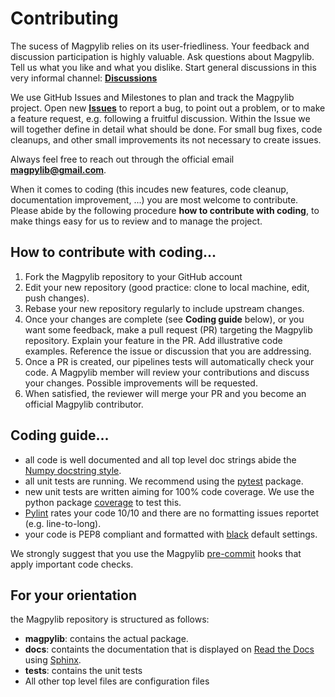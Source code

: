 # Contributing

The sucess of Magpylib relies on its user-friedliness. Your feedback and discussion participation is highly valuable. Ask questions about Magpylib. Tell us what you like and what you dislike. Start general discussions in this very informal channel: **[Discussions](https://github.com/magpylib/magpylib/discussions)**

We use GitHub Issues and Milestones to plan and track the Magpylib project. Open new **[Issues](https://github.com/magpylib/magpylib/issues)** to report a bug, to point out a problem, or to  make a feature request, e.g. following a fruitful discussion. Within the Issue we will together define in detail what should be done. For small bug fixes, code cleanups, and other small improvements its not necessary to create issues.

Always feel free to reach out through the official email **magpylib@gmail.com**.

When it comes to coding (this incudes new features, code cleanup, documentation improvement, ...) you are most welcome to contribute. Please abide by the following procedure **how to contribute with coding**, to make things easy for us to review and to manage the project.

## How to contribute with coding...

1. Fork the Magpylib repository to your GitHub account
2. Edit your new repository (good practice: clone to local machine, edit, push changes).
3. Rebase your new repository regularly to include upstream changes.
4. Once your changes are complete (see **Coding guide** below), or you want some feedback, make a pull request (PR) targeting the Magpylib repository. Explain your feature in the PR. Add illustrative code examples. Reference the issue or discussion that you are addressing.
5. Once a PR is created, our pipelines tests will automatically check your code. A Magpylib member will review your contributions and discuss your changes. Possible improvements will be requested.
6. When satisfied, the reviewer will merge your PR and you become an official Magpylib contributor.

## Coding guide...

- all code is well documented and all top level doc strings abide the [Numpy docstring style](https://numpydoc.readthedocs.io/en/latest/format.html).
- all unit tests are running. We recommend using the [pytest](https://docs.pytest.org/en/7.4.x/) package.
- new unit tests are written aiming for 100% code coverage. We use the python package [coverage](https://coverage.readthedocs.io/en/) to test this.
- [Pylint](https://pylint.readthedocs.io/en/stable/) rates your code 10/10 and there are no formatting issues reportet (e.g. line-to-long).
- your code is PEP8 compliant and formatted with [black](https://black.readthedocs.io/en/stable/) default settings.

We strongly suggest that you use the Magpylib [pre-commit](https://pre-commit.com/) hooks that apply important code checks.

## For your orientation

the Magpylib repository is structured as follows:

- **magpylib**: contains the actual package.
- **docs**: containts the documentation that is displayed on [Read the Docs](https://readthedocs.org/) using [Sphinx](https://www.sphinx-doc.org/en/master/).
- **tests**: contains the unit tests
- All other top level files are configuration files
